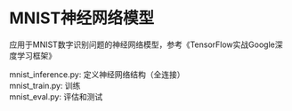 # MNIST神经网络模型
应用于MNIST数字识别问题的神经网络模型，参考《TensorFlow实战Google深度学习框架》  

mnist_inference.py: 定义神经网络结构（全连接）     
mnist_train.py: 训练     
mnist_eval.py: 评估和测试
